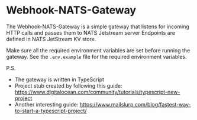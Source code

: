 # Webhook-NATS-Gateway

The Webhook-NATS-Gateway is a simple gateway that listens for incoming HTTP calls and passes them to NATS Jetstream server
Endpoints are defined in NATS JetStream KV store.

Make sure all the required environment variables are set before running the gateway.
See the `.env.example` file for the required environment variables.

P.S.
- The gateway is written in TypeScript
- Project stub created by following this guide: https://www.digitalocean.com/community/tutorials/typescript-new-project
- Another interesting guide: https://www.mailslurp.com/blog/fastest-way-to-start-a-typescript-project/

